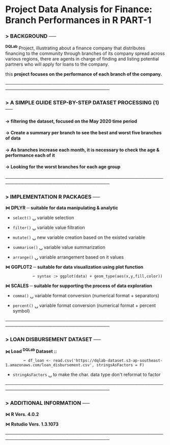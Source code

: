 # Project Data Analysis for Finance: Branch Performances in R PART-1

<h3>>    BACKGROUND ──</h3>

<sup><b>DQLab</b></sup> Project, illustrating about a finance company that distributes financing to the community through branches of its company spread across various regions, there are agents in charge of finding and listing potential partners who will apply for loans to the company.

this <b>project focuses on the performance of each branch of the company.</b>

───────────────────────────────────────────────────────────────────────────────────

<h3>>    A SIMPLE GUIDE STEP-BY-STEP DATASET PROCESSING (1) ──</h3>

<h4>→   filtering the dataset, focused on the May 2020 time period</h4>

<h4>→   Create a summary per branch to see the best and worst five branches of data</h4>

<h4>→   As branches increase each month, it is necessary to check the age & performance each of it</h4>

<h4>→   Looking for the worst branches for each age group</h4>

───────────────────────────────────────────────────────────────────────────────────

<h3>>    IMPLEMENTATION R PACKAGES ──</h3>

<b>⋈</b>  <strong>DPLYR ─ suitable for data manipulating & analytic </strong>

* `select()`    ⍽ variable selection

* `filter()`    ⍽ variable value filtration
						
* `mutate()`    ⍽ new variable creation based on the existed variable
						
* `summarise()` ⍽ variable value summarization
						
* `arrange()`   ⍽ variable arrangement based on it values

<b>⋈</b>   <strong>GGPLOT2 ─ suitable for data visualization using plot function </strong>

            	⌐ syntax :> ggplot(data) + geom_type(aes(x,y,fill,color)) 

<b>⋈</b> <strong>SCALES ─ suitable for supporting the process of data exploration </strong>

* `comma()`   ⍽ variable format conversion (numerical format + separators)
						
* `percent()` ⍽ variable format conversion (numerical format + percent symbol)

───────────────────────────────────────────────────────────────────────────────────

<h3>>    LOAN DISBURSEMENT DATASET ──</h3>

<b>⋈</b>   <strong>Load <sup><b>DQLab</b></sup> Dataset :: </strong>

			⌐ df_loan <- read.csv('https://dqlab-dataset.s3-ap-southeast-1.amazonaws.com/loan_disbursement.csv', stringsAsFactors = F)
	
* `stringAsFactors` ⍽ to make the char. data type don't reformat to factor

───────────────────────────────────────────────────────────────────────────────────

<h3>>    ADDITIONAL INFORMATION ──</h3>

<b>⋈</b>   <strong>R Vers. 4.0.2</strong>

<b>⋈</b>   <strong>Rstudio Vers. 1.3.1073</strong>

───────────────────────────────────────────────────────────────────────────────────
